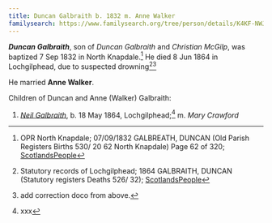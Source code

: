```yaml
---
title: Duncan Galbraith b. 1832 m. Anne Walker
familysearch: https://www.familysearch.org/tree/person/details/K4KF-NWJ
---
```

***Duncan Galbraith***, son of *Duncan Galbraith* and *Christian McGilp*, was baptized 7 Sep 1832 in North Knapdale.[^birth]  He died 8 Jun 1864 in Lochgilphead, due to suspected drowning[^death1][^death2]

He married **Anne Walker**.

Children of Duncan and Anne (Walker) Galbraith:

1. *[Neil Galbraith](galbraith-neil-1864-crawford.md)*, b. 18 May 1864, Lochgilphead;[^neil-birth] m. *Mary Crawford*

[^birth]: OPR North Knapdale; 07/09/1832 GALBREATH, DUNCAN (Old Parish Registers Births 530/ 20 62 North Knapdale) Page 62 of 320; [ScotlandsPeople](https://www.scotlandspeople.gov.uk/view-image/nrs_opr_records/2357402?image=62)

[^death1]: Statutory records of Lochgilphead; 1864 GALBRAITH, DUNCAN (Statutory registers Deaths 526/ 32); [ScotlandsPeople](https://www.scotlandspeople.gov.uk/view-image/nrs_stat_deaths/10660101)

[^death2]: add correction doco from above.

[^marriage]: 

[^neil-birth]: xxx
